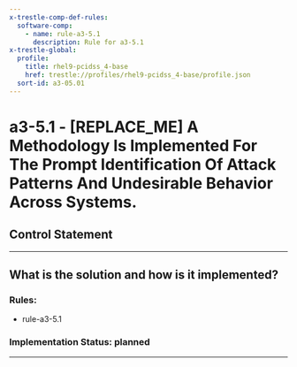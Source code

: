 ```yaml
---
x-trestle-comp-def-rules:
  software-comp:
    - name: rule-a3-5.1
      description: Rule for a3-5.1
x-trestle-global:
  profile:
    title: rhel9-pcidss_4-base
    href: trestle://profiles/rhel9-pcidss_4-base/profile.json
  sort-id: a3-05.01
---
```


# a3-5.1 - \[REPLACE_ME\] A Methodology Is Implemented For The Prompt Identification Of Attack Patterns And Undesirable Behavior Across Systems.

## Control Statement

______________________________________________________________________

## What is the solution and how is it implemented?

<!-- For implementation status enter one of: implemented, partial, planned, alternative, not-applicable -->

<!-- Note that the list of rules under ### Rules: is read-only and changes will not be captured after assembly to JSON -->

<!-- Add control implementation description here for control: a3-5.1 -->

### Rules:

  - rule-a3-5.1

### Implementation Status: planned

______________________________________________________________________
